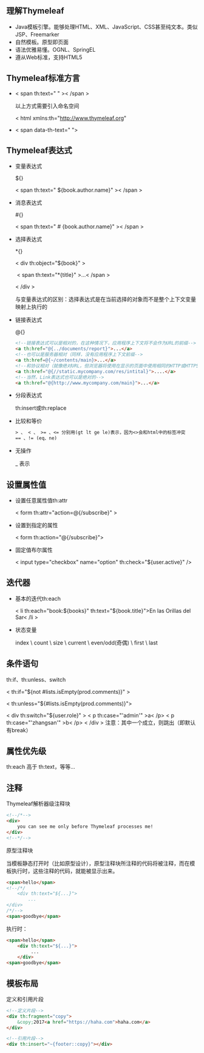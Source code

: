 ## 理解Thymeleaf

* Java模板引擎。能够处理HTML、XML、JavaScript、CSS甚至纯文本。类似JSP、Freemarker
* 自然模板。原型即页面
* 语法优雅易懂。OGNL、SpringEL
* 遵从Web标准，支持HTML5

## Thymeleaf标准方言

* < span th:text=" " >< /span >

  以上方式需要引入命名空间

  < html xmlns:th="http://www.thymeleaf.org"

*  < span data-th-text=" "></span>

## Thymeleaf表达式

* 变量表达式

  ${}

  < span th:text=" ${book.author.name}" >< /span >

* 消息表达式

  #{}

  < span th:text=" # {book.author.name}" >< /span >

* 选择表达式

  *{}

  < div th:object="${book}" >

  ​	< span th:text="*{title}" >...< /span >

  < /div >

  与变量表达式的区别：选择表达式是在当前选择的对象而不是整个上下文变量映射上执行的

* 链接表达式

  @{}

  ```html
  <!--链接表达式可以是相对的，在这种情况下，应用程序上下文将不会作为URL的前缀-->
  <a th:href="@{../documents/report}">...</a>
  <!--也可以是服务器相对（同样，没有应用程序上下文前缀-->
  <a th:href=@{~/contents/main}>...</a>
  <!--和协议相对（就像绝对URL，但浏览器将使用在显示的页面中使用相同的HTTP或HTTPS协议-->
  <a th:href="@{//static.mycompany.com/res/intital}">....</a>
  <!--当然，Link表达式也可以是绝对的-->
  <a th:href="@{http://www.mycompany.com/main}">...</a>
  ```

* 分段表达式

  th:insert或th:replace

* 比较和等价

  ```txt
  > 、 < 、 >= 、<= 分别用(gt lt ge le)表示，因为<>会和html中的标签冲突
  == 、!= (eq、ne)
  ```

* 无操作

  _ 表示

## 设置属性值

* 设置任意属性值th:attr

  < form th:attr="action=@{/subscribe}" > 

* 设置到指定的属性

  < form th:action="@{/subscribe}"> 

* 固定值布尔属性

  < input type="checkbox" name="option" th:check="${user.active}" />

## 迭代器

* 基本的迭代th:each

  < li th:each="book:${books}" th:text="${book.title}">En las Orillas del Sar< /li >

* 状态变量

  index \ count \ size \ current \ even/odd(奇偶) \ first \ last

## 条件语句

th:if、th:unless、switch

< th:if="${not #lists.isEmpty(prod.comments)}" >

< th:unless="${#lists.isEmpty(prod.comments)}">

< div th:switch="${user.role}" >
	< p th:case="'admin'" >a< /p>
	< p th:case="'zhangsan'" >b< /p>
< /div >
注意：其中一个成立，则跳出（即默认有break）

## 属性优先级

th:each 高于 th:text，等等...

## 注释

Thymeleaf解析器级注释块

```html
<!--/*-->
<div>
    you can see me only before Thymeleaf processes me!
</div>
<!--*/-->
```

原型注释块

当模板静态打开时（比如原型设计），原型注释块所注释的代码将被注释，而在模板执行时，这些注释的代码，就能被显示出来。

```html
<span>hello</span>
<!--/*/
	<div th:text="${...}">
		...
</div>
/*/-->
<span>goodbye</span>
```

执行时：

```html
<span>hello</span>
    <div th:text="${...}">
         ...
    </div>
<span>goodbye</span>
```

## 模板布局

定义和引用片段

```html
<!--定义片段-->
<div th:fragment="copy">
    &copy;2017<a href="https://haha.com">haha.com</a>
</div>
```

```html
<!--引用片段-->
<div th:insert="~{footer::copy}"></div>
```













